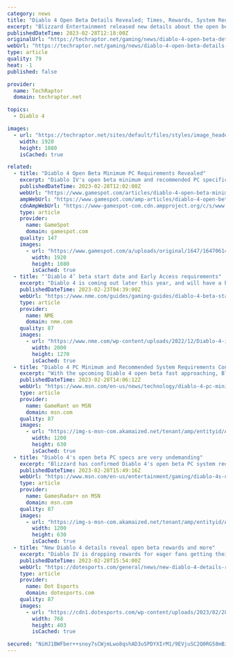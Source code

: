 ```yaml
---
category: news
title: "Diablo 4 Open Beta Details Revealed; Times, Rewards, System Requirements for PC, & More"
excerpt: "Blizzard Entertainment released new details about the open beta of its upcoming RPG Diablo 4, which is starting soon."
publishedDateTime: 2023-02-28T12:18:00Z
originalUrl: "https://techraptor.net/gaming/news/diablo-4-open-beta-details-revealed-times-rewards-system-requirements-for-pc-more"
webUrl: "https://techraptor.net/gaming/news/diablo-4-open-beta-details-revealed-times-rewards-system-requirements-for-pc-more"
type: article
quality: 79
heat: -1
published: false

provider:
  name: TechRaptor
  domain: techraptor.net

topics:
  - Diablo 4

images:
  - url: "https://techraptor.net/sites/default/files/styles/image_header/public/2023-02/Diablo%204%20Open%20Beta.jpg?itok=0YNJTGWm"
    width: 1920
    height: 1080
    isCached: true

related:
  - title: "Diablo 4 Open Beta Minimum PC Requirements Revealed"
    excerpt: "Diablo IV's open beta minimum and recommended PC specifications have been revealed by Blizzard as part of a beta-focused livestream. Note that these are the beta system requirements and not for the ..."
    publishedDateTime: 2023-02-28T12:02:00Z
    webUrl: "https://www.gamespot.com/articles/diablo-4-open-beta-minimum-pc-requirements-revealed/1100-6511915/"
    ampWebUrl: "https://www.gamespot.com/amp-articles/diablo-4-open-beta-minimum-pc-requirements-revealed/1100-6511915/"
    cdnAmpWebUrl: "https://www-gamespot-com.cdn.ampproject.org/c/s/www.gamespot.com/amp-articles/diablo-4-open-beta-minimum-pc-requirements-revealed/1100-6511915/"
    type: article
    provider:
      name: GameSpot
      domain: gamespot.com
    quality: 147
    images:
      - url: "https://www.gamespot.com/a/uploads/original/1647/16470614/4105982-diablo4openbetaminspecs.jpg"
        width: 1920
        height: 1080
        isCached: true
  - title: "‘Diablo 4’ beta start date and Early Access requirements"
    excerpt: "Diablo 4 is coming out later this year, and will have a brief open beta period before it launches. This open beta will give all players the chance to try out the game’s Prologue and Act 1 ..."
    publishedDateTime: 2023-02-23T04:39:00Z
    webUrl: "https://www.nme.com/guides/gaming-guides/diablo-4-beta-start-date-times-early-access-3403331"
    type: article
    provider:
      name: NME
      domain: nme.com
    quality: 87
    images:
      - url: "https://www.nme.com/wp-content/uploads/2022/12/Diablo-4-inarius.jpg"
        width: 2000
        height: 1270
        isCached: true
  - title: "Diablo 4 PC Minimum and Recommended System Requirements Confirmed"
    excerpt: "With the upcoming Diablo 4 open beta fast approaching, Blizzard reveals to fans the minimum and recommended PC requirements."
    publishedDateTime: 2023-02-28T14:06:12Z
    webUrl: "https://www.msn.com/en-us/news/technology/diablo-4-pc-minimum-and-recommended-system-requirements-confirmed/ar-AA183xTb"
    type: article
    provider:
      name: GameRant on MSN
      domain: msn.com
    quality: 87
    images:
      - url: "https://img-s-msn-com.akamaized.net/tenant/amp/entityid/AA183Cs8.img?h=630&w=1200&m=6&q=60&o=t&l=f&f=jpg"
        width: 1200
        height: 630
        isCached: true
  - title: "Diablo 4's open beta PC specs are very undemanding"
    excerpt: "Blizzard has confirmed Diablo 4's open beta PC system requirements, and as long as you own a gaming PC built in the last five years or so, you're probably good to go. The PC specs were revealed during ..."
    publishedDateTime: 2023-02-28T15:49:16Z
    webUrl: "https://www.msn.com/en-us/entertainment/gaming/diablo-4s-open-beta-pc-specs-are-very-undemanding/ar-AA184fow"
    type: article
    provider:
      name: GamesRadar+ on MSN
      domain: msn.com
    quality: 87
    images:
      - url: "https://img-s-msn-com.akamaized.net/tenant/amp/entityid/AA151pOA.img?h=630&w=1200&m=6&q=60&o=t&l=f&f=jpg"
        width: 1200
        height: 630
        isCached: true
  - title: "New Diablo 4 details reveal open beta rewards and more"
    excerpt: "Diablo IV is dropping rewards for eager fans getting their hands on the beta arriving on March 24. Once early access goes live, players can grind until level 20 to nab cosmetics and titles that’ll add ..."
    publishedDateTime: 2023-02-28T15:54:00Z
    webUrl: "https://dotesports.com/general/news/new-diablo-4-details-reveal-open-beta-rewards-and-more"
    type: article
    provider:
      name: Dot Esports
      domain: dotesports.com
    quality: 87
    images:
      - url: "https://cdn1.dotesports.com/wp-content/uploads/2023/02/28181511/diablo-4-1-768x403.png"
        width: 768
        height: 403
        isCached: true

secured: "NiHJ1BWFber++snoy7sCWjmLwo8qshAD3u5PDYXIrM1/9EVjuSC2Q0RG58mBihCKYcB38lUe4xUOvzQq+FxMgyqgHh20dEIx2qfykvqKeSAZ5UWVWMaN59fIHXDZyab1DBorOnwJgCN1DtvxauW3BLpRTBEQIW0JtglAhbhZrZ3fEnZfQAQubgOOW+NNwlH3HeqcUHSH9wV0yUMhEKINOG9V7BapIkNfvCOIqQqNrO8odl6l7L3Yx5+LpWgtdS3hfEtvR/wouGi6K6SQwIPiGXsPmVz8225c3Gn1Mx7fcMd2z4Hm8UzY8nSW0wOgXJBPXYesICTteC4XVEYtVF1kSQz9BnM9n6LC/9zo+azWjOQ=;5HUp1ztDACSfoDZD6zm+dw=="
---
```


